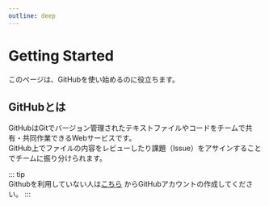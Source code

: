 ```yaml
---
outline: deep
---
```


# Getting Started
このページは、GitHubを使い始めるのに役立ちます。

## GitHubとは
GitHubはGitでバージョン管理されたテキストファイルやコードをチームで共有・共同作業できるWebサービスです。  
GitHub上でファイルの内容をレビューしたり課題（Issue）をアサインすることでチームに振り分けられます。
  
::: tip  
Githubを利用していない人は[こちら](https://github.com/) からGitHubアカウントの作成してください。
:::
  
